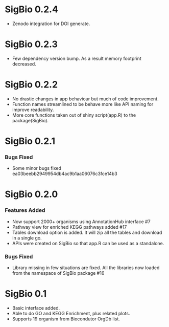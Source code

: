 # SigBio 0.2.4

* Zenodo integration for DOI generate. 

# SigBio 0.2.3

* Few dependency version bump. As a result memory footprint decreased.

# SigBio 0.2.2

* No drastic changes in app behaviour but much of code improvement.
* Function names streamlined to be behave more like API naming for improve readability.
* More core functions taken out of shiny script(app.R) to the package(SigBio).

# SigBio 0.2.1

### Bugs Fixed
* Some minor bugs fixed ea03beebb2949954db4ac9b1aa06076c3fce14b3

# SigBio 0.2.0

### Features Added
* Now support 2000+ organisms using AnnotationHub interface #7
* Pathway view for enriched KEGG pathways added #17 
* Tables download option is added. It will zip all the tables and download in a single go.
* APIs were created on SigBio so that app.R can be used as a standalone.

### Bugs Fixed
* Library missing in few situations are fixed. All the libraries now loaded from the namespace of SigBio package #16 

# SigBio 0.1

* Basic interface added.
* Able to do GO and KEGG Enrichment, plus related plots.
* Supports 19 organism from Biocondutor OrgDb list.
